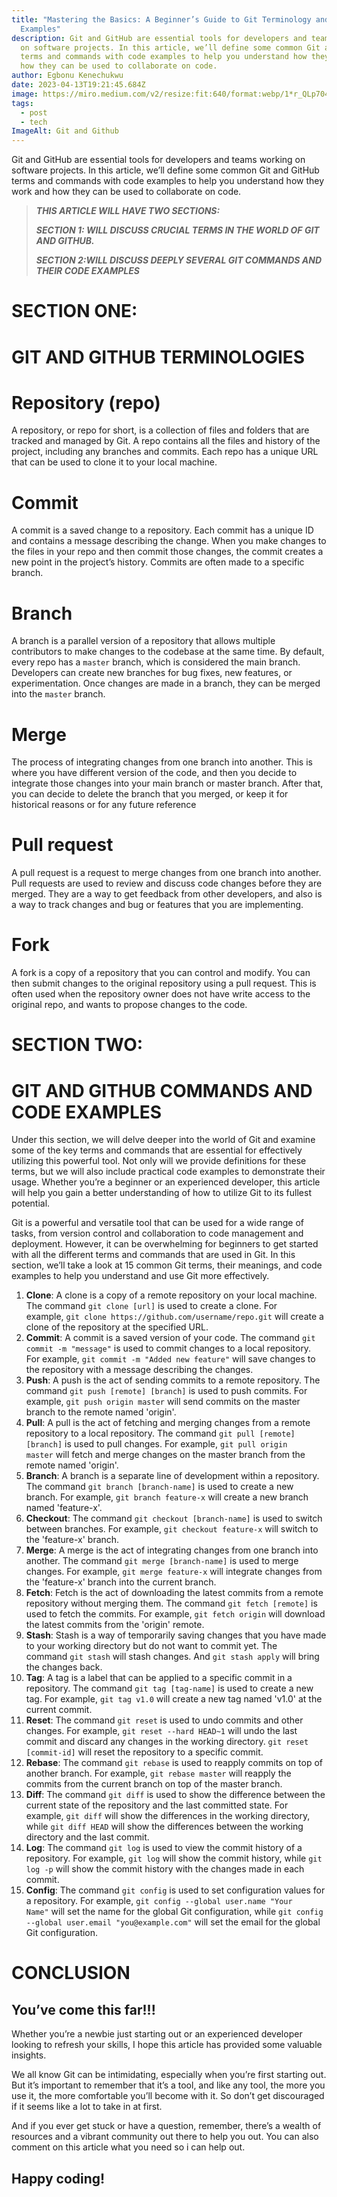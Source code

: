 ```yaml
---
title: "Mastering the Basics: A Beginner’s Guide to Git Terminology and Command
  Examples"
description: Git and GitHub are essential tools for developers and teams working
  on software projects. In this article, we’ll define some common Git and GitHub
  terms and commands with code examples to help you understand how they work and
  how they can be used to collaborate on code.
author: Egbonu Kenechukwu
date: 2023-04-13T19:21:45.684Z
image: https://miro.medium.com/v2/resize:fit:640/format:webp/1*r_QLp704sypbwswYM8yNww.png
tags:
  - post
  - tech
ImageAlt: Git and Github
---
```

Git and GitHub are essential tools for developers and teams working on software projects. In this article, we’ll define some common Git and GitHub terms and commands with code examples to help you understand how they work and how they can be used to collaborate on code.

> ***THIS ARTICLE WILL HAVE TWO SECTIONS:***
>
> ***SECTION 1: WILL DISCUSS CRUCIAL TERMS IN THE WORLD OF GIT AND GITHUB.***
>
> ***SECTION 2:WILL DISCUSS DEEPLY SEVERAL GIT COMMANDS AND THEIR CODE EXAMPLES***

# **SECTION ONE:**

# **GIT AND GITHUB TERMINOLOGIES**

# Repository (repo)

A repository, or repo for short, is a collection of files and folders that are tracked and managed by Git. A repo contains all the files and history of the project, including any branches and commits. Each repo has a unique URL that can be used to clone it to your local machine.

# Commit

A commit is a saved change to a repository. Each commit has a unique ID and contains a message describing the change. When you make changes to the files in your repo and then commit those changes, the commit creates a new point in the project’s history. Commits are often made to a specific branch.

# Branch

A branch is a parallel version of a repository that allows multiple contributors to make changes to the codebase at the same time. By default, every repo has a `master` branch, which is considered the main branch. Developers can create new branches for bug fixes, new features, or experimentation. Once changes are made in a branch, they can be merged into the `master` branch.

# Merge

The process of integrating changes from one branch into another. This is where you have different version of the code, and then you decide to integrate those changes into your main branch or master branch. After that, you can decide to delete the branch that you merged, or keep it for historical reasons or for any future reference

# Pull request

A pull request is a request to merge changes from one branch into another. Pull requests are used to review and discuss code changes before they are merged. They are a way to get feedback from other developers, and also is a way to track changes and bug or features that you are implementing.

# Fork

A fork is a copy of a repository that you can control and modify. You can then submit changes to the original repository using a pull request. This is often used when the repository owner does not have write access to the original repo, and wants to propose changes to the code.

# SECTION TWO:

# GIT AND GITHUB COMMANDS AND CODE EXAMPLES

Under this section, we will delve deeper into the world of Git and examine some of the key terms and commands that are essential for effectively utilizing this powerful tool. Not only will we provide definitions for these terms, but we will also include practical code examples to demonstrate their usage. Whether you’re a beginner or an experienced developer, this article will help you gain a better understanding of how to utilize Git to its fullest potential.

Git is a powerful and versatile tool that can be used for a wide range of tasks, from version control and collaboration to code management and deployment. However, it can be overwhelming for beginners to get started with all the different terms and commands that are used in Git. In this section, we’ll take a look at 15 common Git terms, their meanings, and code examples to help you understand and use Git more effectively.

1. **Clone**: A clone is a copy of a remote repository on your local machine. The command `git clone [url]` is used to create a clone. For example, `git clone https://github.com/username/repo.git` will create a clone of the repository at the specified URL.
2. **Commit**: A commit is a saved version of your code. The command `git commit -m "message"` is used to commit changes to a local repository. For example, `git commit -m "Added new feature"` will save changes to the repository with a message describing the changes.
3. **Push**: A push is the act of sending commits to a remote repository. The command `git push [remote] [branch]` is used to push commits. For example, `git push origin master` will send commits on the master branch to the remote named 'origin'.
4. **Pull**: A pull is the act of fetching and merging changes from a remote repository to a local repository. The command `git pull [remote] [branch]` is used to pull changes. For example, `git pull origin master` will fetch and merge changes on the master branch from the remote named 'origin'.
5. **Branch**: A branch is a separate line of development within a repository. The command `git branch [branch-name]` is used to create a new branch. For example, `git branch feature-x` will create a new branch named 'feature-x'.
6. **Checkout**: The command `git checkout [branch-name]` is used to switch between branches. For example, `git checkout feature-x` will switch to the 'feature-x' branch.
7. **Merge**: A merge is the act of integrating changes from one branch into another. The command `git merge [branch-name]` is used to merge changes. For example, `git merge feature-x` will integrate changes from the 'feature-x' branch into the current branch.
8. **Fetch**: Fetch is the act of downloading the latest commits from a remote repository without merging them. The command `git fetch [remote]` is used to fetch the commits. For example, `git fetch origin` will download the latest commits from the 'origin' remote.
9. **Stash**: Stash is a way of temporarily saving changes that you have made to your working directory but do not want to commit yet. The command `git stash` will stash changes. And `git stash apply` will bring the changes back.
10. **Tag**: A tag is a label that can be applied to a specific commit in a repository. The command `git tag [tag-name]` is used to create a new tag. For example, `git tag v1.0` will create a new tag named 'v1.0' at the current commit.
11. **Reset**: The command `git reset` is used to undo commits and other changes. For example, `git reset --hard HEAD~1` will undo the last commit and discard any changes in the working directory. `git reset [commit-id]` will reset the repository to a specific commit.
12. **Rebase**: The command `git rebase` is used to reapply commits on top of another branch. For example, `git rebase master` will reapply the commits from the current branch on top of the master branch.
13. **Diff**: The command `git diff` is used to show the difference between the current state of the repository and the last committed state. For example, `git diff` will show the differences in the working directory, while `git diff HEAD` will show the differences between the working directory and the last commit.
14. **Log**: The command `git log` is used to view the commit history of a repository. For example, `git log` will show the commit history, while `git log -p` will show the commit history with the changes made in each commit.
15. **Config**: The command `git config` is used to set configuration values for a repository. For example, `git config --global user.name "Your Name"` will set the name for the global Git configuration, while `git config --global user.email "you@example.com"` will set the email for the global Git configuration.

# CONCLUSION

## **You’ve come this far!!!**

Whether you’re a newbie just starting out or an experienced developer looking to refresh your skills, I hope this article has provided some valuable insights.

We all know Git can be intimidating, especially when you’re first starting out. But it’s important to remember that it’s a tool, and like any tool, the more you use it, the more comfortable you’ll become with it. So don’t get discouraged if it seems like a lot to take in at first.

And if you ever get stuck or have a question, remember, there’s a wealth of resources and a vibrant community out there to help you out. You can also comment on this article what you need so i can help out.

## **Happy coding!**